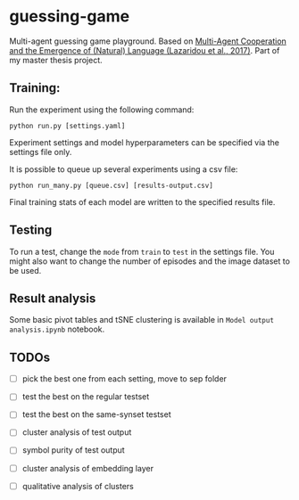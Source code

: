 # guessing-game
Multi-agent guessing game playground. Based on [Multi-Agent Cooperation and the 
Emergence of (Natural) Language (Lazaridou et al., 2017)](https://arxiv.org/abs/1612.07182). 
Part of my master thesis project.

## Training:

Run the experiment using the following command:

```python run.py [settings.yaml]```

Experiment settings and model hyperparameters can be specified via the 
settings file only.

It is possible to queue up several experiments using a csv file:

```python run_many.py [queue.csv] [results-output.csv]```

Final training stats of each model are written to the specified results file.

## Testing

To run a test, change the `mode` from `train` to `test` in the settings file. 
You might also want to change the number of episodes and the image dataset 
to be used.

## Result analysis

Some basic pivot tables and tSNE clustering is available in 
`Model output analysis.ipynb` notebook.

## TODOs

- [ ] pick the best one from each setting, move to sep folder
- [ ] test the best on the regular testset
- [ ] test the best on the same-synset testset
- [ ] cluster analysis of test output
- [ ] symbol purity of test output
- [ ] cluster analysis of embedding layer
- [ ] qualitative analysis of clusters

    